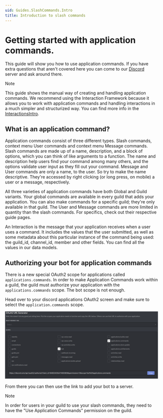 ```yaml
---
uid: Guides.SlashCommands.Intro
title: Introduction to slash commands
---
```



# Getting started with application commands.

This guide will show you how to use application commands.
If you have extra questions that aren't covered here you can come to our
[Discord](https://discord.gg/dnet) server and ask around there.

> [!NOTE]
> This guide shows the manual way of creating and handling application commands. We recommend using the Interaction Framework because it allows you to work with application commands
> and handling interactions in a much simpler and structurized way. You can find more info in the [InteractionsIntro].

## What is an application command?

Application commands consist of three different types. Slash commands, context menu User commands and context menu Message commands.
Slash commands are made up of a name, description, and a block of options, which you can think of like arguments to a function.
The name and description help users find your command among many others, and the options validate user input as they fill out your command.
Message and User commands are only a name, to the user. So try to make the name descriptive.
They're accessed by right clicking (or long press, on mobile) a user or a message, respectively.

All three varieties of application commands have both Global and Guild variants.
Your global commands are available in every guild that adds your application.
You can also make commands for a specific guild; they're only available in that guild.
The User and Message commands are more limited in quantity than the slash commands.
For specifics, check out their respective guide pages.

An Interaction is the message that your application receives when a user uses a command.
It includes the values that the user submitted, as well as some metadata about this particular instance of the command being used:
the guild_id,
channel_id,
member and other fields.
You can find all the values in our data models.

## Authorizing your bot for application commands

There is a new special OAuth2 scope for applications called `applications.commands`.
In order to make Application Commands work within a guild, the guild must authorize your application
with the `applications.commands` scope. The bot scope is not enough.

Head over to your discord applications OAuth2 screen and make sure to select the `application.commands` scope.

![OAuth2 scoping](slash-commands/images/oauth.png)

From there you can then use the link to add your bot to a server.

> [!NOTE]
> In order for users in your guild to use your slash commands, they need to have
> the "Use Application Commands" permission on the guild.

[InteractionsIntro]: xref:Guides.IntFw.Intro

